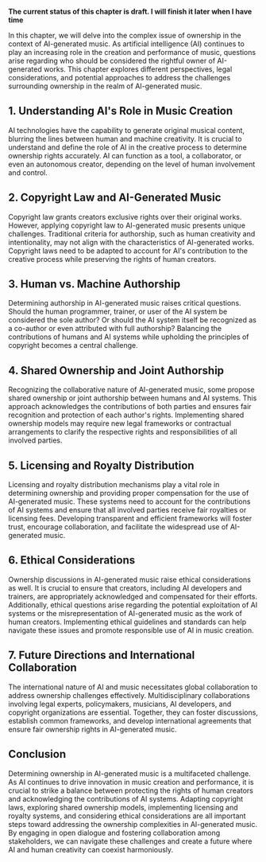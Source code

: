 **The current status of this chapter is draft. I will finish it later when I have time**

In this chapter, we will delve into the complex issue of ownership in the context of AI-generated music. As artificial intelligence (AI) continues to play an increasing role in the creation and performance of music, questions arise regarding who should be considered the rightful owner of AI-generated works. This chapter explores different perspectives, legal considerations, and potential approaches to address the challenges surrounding ownership in the realm of AI-generated music.

**1. Understanding AI's Role in Music Creation**
------------------------------------------------

AI technologies have the capability to generate original musical content, blurring the lines between human and machine creativity. It is crucial to understand and define the role of AI in the creative process to determine ownership rights accurately. AI can function as a tool, a collaborator, or even an autonomous creator, depending on the level of human involvement and control.

**2. Copyright Law and AI-Generated Music**
-------------------------------------------

Copyright law grants creators exclusive rights over their original works. However, applying copyright law to AI-generated music presents unique challenges. Traditional criteria for authorship, such as human creativity and intentionality, may not align with the characteristics of AI-generated works. Copyright laws need to be adapted to account for AI's contribution to the creative process while preserving the rights of human creators.

**3. Human vs. Machine Authorship**
-----------------------------------

Determining authorship in AI-generated music raises critical questions. Should the human programmer, trainer, or user of the AI system be considered the sole author? Or should the AI system itself be recognized as a co-author or even attributed with full authorship? Balancing the contributions of humans and AI systems while upholding the principles of copyright becomes a central challenge.

**4. Shared Ownership and Joint Authorship**
--------------------------------------------

Recognizing the collaborative nature of AI-generated music, some propose shared ownership or joint authorship between humans and AI systems. This approach acknowledges the contributions of both parties and ensures fair recognition and protection of each author's rights. Implementing shared ownership models may require new legal frameworks or contractual arrangements to clarify the respective rights and responsibilities of all involved parties.

**5. Licensing and Royalty Distribution**
-----------------------------------------

Licensing and royalty distribution mechanisms play a vital role in determining ownership and providing proper compensation for the use of AI-generated music. These systems need to account for the contributions of AI systems and ensure that all involved parties receive fair royalties or licensing fees. Developing transparent and efficient frameworks will foster trust, encourage collaboration, and facilitate the widespread use of AI-generated music.

**6. Ethical Considerations**
-----------------------------

Ownership discussions in AI-generated music raise ethical considerations as well. It is crucial to ensure that creators, including AI developers and trainers, are appropriately acknowledged and compensated for their efforts. Additionally, ethical questions arise regarding the potential exploitation of AI systems or the misrepresentation of AI-generated music as the work of human creators. Implementing ethical guidelines and standards can help navigate these issues and promote responsible use of AI in music creation.

**7. Future Directions and International Collaboration**
--------------------------------------------------------

The international nature of AI and music necessitates global collaboration to address ownership challenges effectively. Multidisciplinary collaborations involving legal experts, policymakers, musicians, AI developers, and copyright organizations are essential. Together, they can foster discussions, establish common frameworks, and develop international agreements that ensure fair ownership rights in AI-generated music.

**Conclusion**
--------------

Determining ownership in AI-generated music is a multifaceted challenge. As AI continues to drive innovation in music creation and performance, it is crucial to strike a balance between protecting the rights of human creators and acknowledging the contributions of AI systems. Adapting copyright laws, exploring shared ownership models, implementing licensing and royalty systems, and considering ethical considerations are all important steps toward addressing the ownership complexities in AI-generated music. By engaging in open dialogue and fostering collaboration among stakeholders, we can navigate these challenges and create a future where AI and human creativity can coexist harmoniously.
